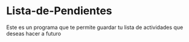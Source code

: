 # Lista-de-Pendientes
Este es un programa que te permite guardar tu lista de actividades que deseas hacer a futuro
